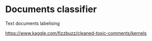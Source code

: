 # Documents classifier

Text documents labelising


https://www.kaggle.com/fizzbuzz/cleaned-toxic-comments/kernels
